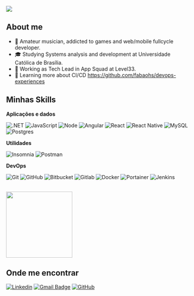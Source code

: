 ![](https://komarev.com/ghpvc/?username=fabaohs&color=006bed)

## About me

- 🤔 Amateur musician, addicted to games and web/mobile fullcycle developer.
- 🎓 Studying Systems analysis and development at Universidade Católica de Brasília.
- 💼 Working as Tech Lead in App Squad at Level33.
- 🌱 Learning more about CI/CD https://github.com/fabaohs/devops-experiences

## Minhas Skills

**Aplicações e dados**

![.NET](https://img.shields.io/badge/-.NET-333333?style=flat&logo=dotnet&logoColor=00599C)
![JavaScript](https://img.shields.io/badge/-JavaScript-333333?style=flat&logo=javascript)
![Node](https://img.shields.io/badge/-NodeJS-333333?style=flat&logo=nodedotjs)
![Angular](https://img.shields.io/badge/-Angular-333333?style=flat&logo=angular)
![React](https://img.shields.io/badge/-React-333333?style=flat&logo=react)
![React Native](https://img.shields.io/badge/-React%20Native-333333?style=flat&logo=react)
![MySQL](https://img.shields.io/badge/-MySQL-333333?style=flat&logo=mysql)
![Postgres](https://img.shields.io/badge/-PostgreSQL-333333?style=flat&logo=postgresql)

**Utilidades**

![Insomnia](https://img.shields.io/badge/-Insomnia-333333?style=flat&logo=insomnia)
![Postman](https://img.shields.io/badge/-Postman-333333?style=flat&logo=postman)

**DevOps**

![Git](https://img.shields.io/badge/-Git-333333?style=flat&logo=git)
![GitHub](https://img.shields.io/badge/-GitHub-333333?style=flat&logo=github)
![Bitbucket](https://img.shields.io/badge/-Bitbucket-333333?style=flat&logo=bitbucket)
![Gitlab](https://img.shields.io/badge/-GitLab-333333?style=flat&logo=gitlab)
![Docker](https://img.shields.io/badge/-Docker-333333?style=flat&logo=docker)
![Portainer](https://img.shields.io/badge/-Portainer-333333?style=flat&logo=portainer)
![Jenkins](https://img.shields.io/badge/-Jenkins-333333?style=flat&logo=jenkins)

<br/>

<a href="https://github.com/fabaohs" title="Perfil de Fábio">
  <img height="180em" src="https://github-readme-stats.vercel.app/api?username=fabaohs&theme=dracula&show_icons=true" />
</a>

## Onde me encontrar

[![Linkedin](https://img.shields.io/badge/-fabiohti-blue?style=flat-square&logo=linkedin&logoColor=white&link=https://www.linkedin.com/in/fabiohti/)](https://www.linkedin.com/in/fabiohti/)
[![Gmail Badge](https://img.shields.io/badge/-fabiohenriquesf8@gmail.com-006bed?style=flat-square&logo=Gmail&logoColor=white&link=mailto:fabiohenriquesf8@gmail.com)](mailto:fabiohenriquesf8@gmail.com)
[![GitHub](https://img.shields.io/github/followers/fabaohs?label=follow&style=social)](https://github.com/fabaohs/)

